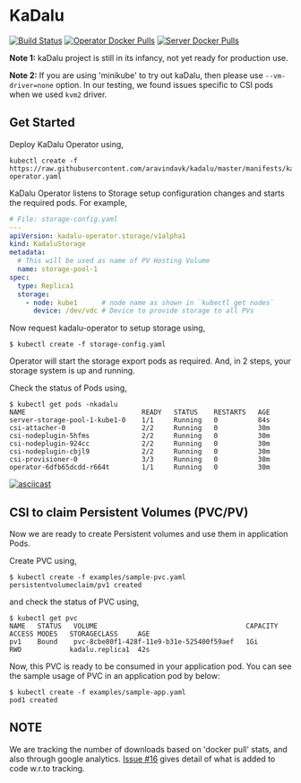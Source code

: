 # KaDalu

[![Build Status](https://travis-ci.org/aravindavk/kadalu.svg?branch=master)](https://travis-ci.org/aravindavk/kadalu)
[![Operator Docker Pulls](https://img.shields.io/docker/pulls/kadalu/kadalu-operator.svg?label=DockerPulls%20Operator)](https://img.shields.io/docker/pulls/kadalu/kadalu-operator.svg)
[![Server Docker Pulls](https://img.shields.io/docker/pulls/kadalu/kadalu-server.svg?label=DockerPulls%20Server)](https://img.shields.io/docker/pulls/kadalu/kadalu-server.svg)

**Note 1:** kaDalu project is still in its infancy, not yet ready for production
  use.

**Note 2:** If you are using 'minikube' to try out kaDalu, then please use
`--vm-driver=none` option. In our testing, we found issues specific to CSI pods
when we used `kvm2` driver.

## Get Started

Deploy KaDalu Operator using,

```
kubectl create -f https://raw.githubusercontent.com/aravindavk/kadalu/master/manifests/kadalu-operator.yaml
```

KaDalu Operator listens to Storage setup configuration changes and
starts the required pods. For example,

```yaml
# File: storage-config.yaml
---
apiVersion: kadalu-operator.storage/v1alpha1
kind: KadaluStorage
metadata:
  # This will be used as name of PV Hosting Volume
  name: storage-pool-1
spec:
  type: Replica1
  storage:
    - node: kube1      # node name as shown in `kubectl get nodes`
      device: /dev/vdc # Device to provide storage to all PVs
```

Now request kadalu-operator to setup storage using,

```
$ kubectl create -f storage-config.yaml
```

Operator will start the storage export pods as required. And, in 2 steps,
your storage system is up and running.

Check the status of Pods using,

```
$ kubectl get pods -nkadalu
NAME                             READY   STATUS    RESTARTS   AGE
server-storage-pool-1-kube1-0    1/1     Running   0          84s
csi-attacher-0                   2/2     Running   0          30m
csi-nodeplugin-5hfms             2/2     Running   0          30m
csi-nodeplugin-924cc             2/2     Running   0          30m
csi-nodeplugin-cbjl9             2/2     Running   0          30m
csi-provisioner-0                3/3     Running   0          30m
operator-6dfb65dcdd-r664t        1/1     Running   0          30m
```


[![asciicast](https://asciinema.org/a/257765.svg)](https://asciinema.org/a/257765)


## CSI to claim Persistent Volumes (PVC/PV)

Now we are ready to create Persistent volumes and use them in
application Pods.

Create PVC using,

```
$ kubectl create -f examples/sample-pvc.yaml
persistentvolumeclaim/pv1 created
```

and check the status of PVC using,

```
$ kubectl get pvc
NAME   STATUS   VOLUME                                     CAPACITY   ACCESS MODES   STORAGECLASS     AGE
pv1    Bound    pvc-8cbe80f1-428f-11e9-b31e-525400f59aef   1Gi        RWO            kadalu.replica1  42s
```

Now, this PVC is ready to be consumed in your application pod. You can see the
sample usage of PVC in an application pod by below:

```
$ kubectl create -f examples/sample-app.yaml
pod1 created
```

## NOTE

We are tracking the number of downloads based on 'docker pull' stats, and also
through google analytics. [Issue #16](issues/16) gives detail of what is added
to code w.r.to tracking.
